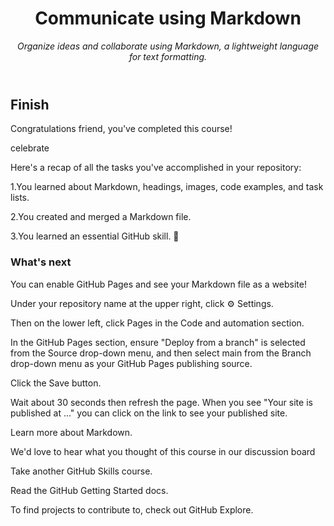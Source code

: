 <header>

<!--
  <<< Author notes: Course header >>>
  Include a 1280×640 image, course title in sentence case, and a concise description in emphasis.
  In your repository settings: enable template repository, add your 1280×640 social image, auto delete head branches.
  Add your open source license, GitHub uses MIT license.
-->

# Communicate using Markdown

_Organize ideas and collaborate using Markdown, a lightweight language for text formatting._

</header>

<!--
  <<< Author notes: Step 1 >>>
  Choose 3-5 steps for your course.
  The first step is always the hardest, so pick something easy!
  Link to docs.github.com for further explanations.
  Encourage users to open new tabs for steps!
-->

## Finish

Congratulations friend, you've completed this course!

celebrate

Here's a recap of all the tasks you've accomplished in your repository:

1.You learned about Markdown, headings, images, code examples, and task lists.

2.You created and merged a Markdown file.

3.You learned an essential GitHub skill. 🎉
### What's next

You can enable GitHub Pages and see your Markdown file as a website!

Under your repository name at the upper right, click ⚙️ Settings.

Then on the lower left, click Pages in the Code and automation section.

In the GitHub Pages section, ensure "Deploy from a branch" is selected from the Source drop-down menu, and then select main from the Branch drop-down menu as your GitHub Pages publishing source.

Click the Save button.

Wait about 30 seconds then refresh the page. When you see "Your site is published at ..." you can click on the link to see your published site.

Learn more about Markdown.

We'd love to hear what you thought of this course in our discussion board

Take another GitHub Skills course.

Read the GitHub Getting Started docs.

To find projects to contribute to, check out GitHub Explore.
